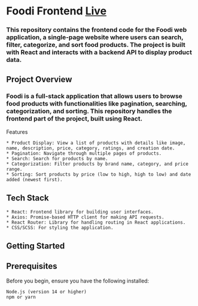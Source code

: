 
# Foodi Frontend [Live](https://job-task2-client.vercel.app)

### This repository contains the frontend code for the Foodi web application, a single-page website where users can search, filter, categorize, and sort food products. The project is built with React and interacts with a backend API to display product data.


## Project Overview

### Foodi is a full-stack application that allows users to browse food products with functionalities like pagination, searching, categorization, and sorting. This repository handles the frontend part of the project, built using React.
Features

    * Product Display: View a list of products with details like image, name, description, price, category, ratings, and creation date.
    * Pagination: Navigate through multiple pages of products.
    * Search: Search for products by name.
    * Categorization: Filter products by brand name, category, and price range.
    * Sorting: Sort products by price (low to high, high to low) and date added (newest first).

## Tech Stack

    * React: Frontend library for building user interfaces.
    * Axios: Promise-based HTTP client for making API requests.
    * React Router: Library for handling routing in React applications.
    * CSS/SCSS: For styling the application.

## Getting Started
## Prerequisites

Before you begin, ensure you have the following installed:

    Node.js (version 14 or higher)
    npm or yarn
